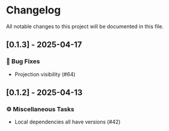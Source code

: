 # Changelog

All notable changes to this project will be documented in this file.

## [0.1.3] - 2025-04-17

### 🐛 Bug Fixes

- Projection visibility (#64)


## [0.1.2] - 2025-04-13

### ⚙️ Miscellaneous Tasks

- Local dependencies all have versions (#42)


